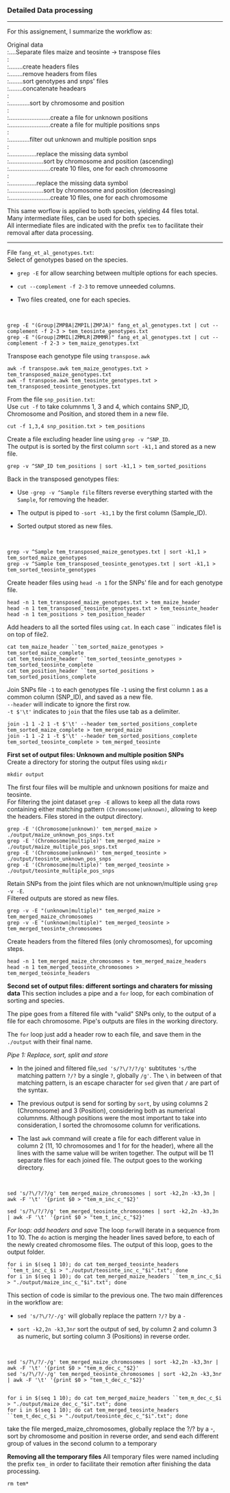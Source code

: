 ### Detailed Data processing ###
----------
For this assignement, I summarize the workflow as:

Original data<br>
:....Separate files maize and teosinte -> transpose files<br>
:<br>
:........create headers files<br>
:........remove headers from files<br>
:........sort genotypes and snps' files<br>
:........concatenate headears<br>
:<br>
:............sort by chromosome and position<br>
:<br>
:........................create a file for unknown positions<br>
:........................create a file for multiple positions snps<br>
:<br>
:............filter out unknown and multiple position snps<br>
:<br>
:................replace the missing data symbol<br>
:....................sort by chromosome and position (ascending)<br>
:........................create 10 files, one for each chromosome<br>
:<br>
:................replace the missing data symbol<br>
:....................sort by chromosome and position (decreasing)<br>
:........................create 10 files, one for each chromosome<br>   

This same worflow is applied to both species, yielding 44 files total.<br>
Many intermediate files, can be used for both species.<br>
All intermediate files are indicated with the prefix `tem` to facilitate their removal after data processing.

----------
File `fang_et_al_genotypes.txt`: <br>
Select of genotypes based on the species.<br> 

- `grep -E` for allow searching between multiple options for each species.<br>

- `cut --complement -f 2-3` to remove unneeded columns. <br>

- Two files created, one for each species.<br>

<br>

	grep -E "(Group|ZMPBA|ZMPIL|ZMPJA)" fang_et_al_genotypes.txt | cut --complement -f 2-3 > tem_teosinte_genotypes.txt
	grep -E "(Group|ZMMIL|ZMMLR|ZMMMR)" fang_et_al_genotypes.txt | cut --complement -f 2-3 > tem_maize_genotypes.txt

Transpose each genotype file using `transpose.awk`
	
	awk -f transpose.awk tem_maize_genotypes.txt > tem_transposed_maize_genotypes.txt
	awk -f transpose.awk tem_teosinte_genotypes.txt > tem_transposed_teosinte_genotypes.txt

From the file `snp_position.txt`:<br>
Use `cut -f` to take columnms 1, 3 and 4, which contains SNP_ID, Chromosome and Position, and stored them in a new file. <br>

	cut -f 1,3,4 snp_position.txt > tem_positions
Create a file excluding header line using `grep -v ^SNP_ID`.<br>
The output is is sorted by the first column `sort -k1,1` and stored as a new file.<br>

	grep -v ^SNP_ID tem_positions | sort -k1,1 > tem_sorted_positions

Back in the transposed genotypes files:<br>

- Use `-grep -v ^Sample file` filters reverse everything started with the `Sample`, for removing the header.<br>

- The output is piped to `-sort -k1,1` by the first column (Sample_ID).<br>

- Sorted output stored as new files.<br>

<br>

	grep -v ^Sample tem_transposed_maize_genotypes.txt | sort -k1,1 > tem_sorted_maize_genotypes
	grep -v ^Sample tem_transposed_teosinte_genotypes.txt | sort -k1,1 > tem_sorted_teosinte_genotypes

Create header files using `head -n 1` for the SNPs' file and for each genotype file.<br>
	
	head -n 1 tem_transposed_maize_genotypes.txt > tem_maize_header
	head -n 1 tem_transposed_teosinte_genotypes.txt > tem_teosinte_header
	head -n 1 tem_positions > tem_position_header
	
Add headers to all the sorted files using `cat`. In each case `` indicates file1 is on top of file2.

	cat tem_maize_header ``tem_sorted_maize_genotypes > tem_sorted_maize_complete
	cat tem_teosinte_header ``tem_sorted_teosinte_genotypes > tem_sorted_teosinte_complete
	cat tem_position_header ``tem_sorted_positions > tem_sorted_positions_complete


Join SNPs file `-1` to each genotypes file `-1` using the first column `1` as a common column (SNP_ID), and saved as a new file.<br>
```--header``` will indicate to ignore the first row.<br>
```-t $'\t'``` indicates to ```join``` that the files use tab as a delimiter.<br>

	join -1 1 -2 1 -t $'\t' --header tem_sorted_positions_complete tem_sorted_maize_complete > tem_merged_maize
	join -1 1 -2 1 -t $'\t' --header tem_sorted_positions_complete tem_sorted_teosinte_complete > tem_merged_teosinte

**First set of output files: Unknown and multiple position SNPs**<br>
Create a directory for storing the output files using `mkdir`

	mkdir output
The first four files will be multiple and unknown positions for maize and teosinte.<br>
For filtering the joint dataset `grep -E` allows to keep all the data rows containing either matching pattern `(Chromosome|unknown)`, allowing to keep the headers. Files stored in the output directory.

	grep -E '(Chromosome|unknown)' tem_merged_maize > ./output/maize_unknown_pos_snps.txt
	grep -E '(Chromosome|multiple)' tem_merged_maize > ./output/maize_multiple_pos_snps.txt
	grep -E '(Chromosome|unknown)' tem_merged_teosinte > ./output/teosinte_unknown_pos_snps
	grep -E '(Chromosome|multiple)' tem_merged_teosinte > ./output/teosinte_multiple_pos_snps

Retain SNPs from the joint files which are not unknown/multiple using `grep -v -E`.<br>
Filtered outputs are stored as new files.<br>

	grep -v -E "(unknown|multiple)" tem_merged_maize > tem_merged_maize_chromosomes
	grep -v -E "(unknown|multiple)" tem_merged_teosinte > tem_merged_teosinte_chromosomes

Create headers from the filtered files (only chromosomes), for upcoming steps.<br>
	
	head -n 1 tem_merged_maize_chromosomes > tem_merged_maize_headers
	head -n 1 tem_merged_teosinte_chromosomes > tem_merged_teosinte_headers

**Second set of output files: different sortings and charaters for missing data**
This section includes a pipe and a `for` loop, for each combination of sorting and species.<br> 

The pipe goes from a filtered file with "valid" SNPs only, to the output of a file for each chromosome. Pipe's outputs are files in the working directory. 

The `for` loop just add a header row to each file, and save them in the `./output` with their final name.

*Pipe 1: Replace, sort, split and store*

- In the joined and filtered file,`sed 's/?\/?/?/g'` subtitutes `'s/`the matching pattern `?/?` by a single `?`, globally `/g'`. The `\` in between of that matching pattern, is an escape character for `sed` given that `/` are part of the syntax.<br>
 
- The previous output is send for sorting by `sort`, by using columns 2 (Chromosome) and 3 (Position), considering both as numerical columnms. Although positions were the most important to take into consideration, I sorted the chromosome column for verifications.<br>
 
- The last `awk` command will create a file for each different value in column 2 (11, 10 chromosomes and 1 for for the header), where all the lines with the same value will be writen together. The output will be 11 separate files for each joined file. The output goes to the working directory.<br>

<br>
  	
	sed 's/?\/?/?/g' tem_merged_maize_chromosomes | sort -k2,2n -k3,3n | awk -F '\t' '{print $0 > "tem_m_inc_c_"$2}'
	
	sed 's/?\/?/?/g' tem_merged_teosinte_chromosomes | sort -k2,2n -k3,3n | awk -F '\t' '{print $0 > "tem_t_inc_c_"$2}' 

*For loop: add headers and save*
The loop `for`will iterate in a sequence from 1 to 10.
The `do` action is merging the header lines saved before, to each of the newly created chromosome files. The output of this loop, goes to the output folder.
 
	
	for i in $(seq 1 10); do cat tem_merged_teosinte_headers ``tem_t_inc_c_$i > "./output/teosinte_inc_c_"$i".txt"; done
	for i in $(seq 1 10); do cat tem_merged_maize_headers ``tem_m_inc_c_$i > "./output/maize_inc_c_"$i".txt"; done

This section of code is similar to the previous one. The two main differences in the workflow are:

- `sed 's/?\/?/-/g'` will globally replace the pattern `?/?` by a `-`<br>

- `sort -k2,2n -k3,3nr` sort the output of sed, by column 2 and column 3 as numeric, but sorting column 3 (Positions) in reverse order.

<br>

	sed 's/?\/?/-/g' tem_merged_maize_chromosomes | sort -k2,2n -k3,3nr | awk -F '\t' '{print $0 > "tem_m_dec_c_"$2}'
	sed 's/?\/?/-/g' tem_merged_teosinte_chromosomes | sort -k2,2n -k3,3nr | awk -F '\t' '{print $0 > "tem_t_dec_c_"$2}'


	for i in $(seq 1 10); do cat tem_merged_maize_headers ``tem_m_dec_c_$i > "./output/maize_dec_c_"$i".txt"; done
	for i in $(seq 1 10); do cat tem_merged_teosinte_headers ``tem_t_dec_c_$i > "./output/teosinte_dec_c_"$i".txt"; done
	

take the file merged\_maize\_chromosomes, globally replace the ?/? by a -, sort by chromosome and position in reverse order, and send each different group of values in the second column to a temporary

	
	

**Removing all the temporary files**
All temporary files were named including the prefix `tem_` in order to facilitate their remotion after finishing the data processing.

	rm tem*